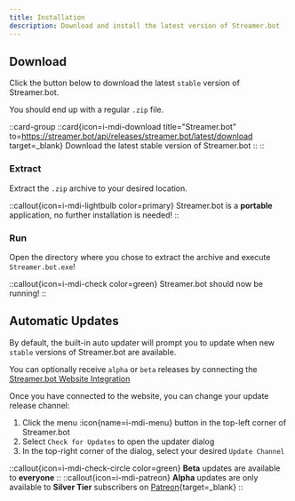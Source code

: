 ```yaml
---
title: Installation
description: Download and install the latest version of Streamer.bot
---
```


## Download
Click the button below to download the latest `stable` version of Streamer.bot.

You should end up with a regular `.zip` file.

::card-group
  ::card{icon=i-mdi-download title="Streamer.bot" to=https://streamer.bot/api/releases/streamer.bot/latest/download target=_blank}
  Download the latest stable version of Streamer.bot
  ::
::

### Extract
Extract the `.zip` archive to your desired location.

::callout{icon=i-mdi-lightbulb color=primary}
Streamer.bot is a **portable** application, no further installation is needed!
::

### Run
Open the directory where you chose to extract the archive and execute `Streamer.bot.exe`!

::callout{icon=i-mdi-check color=green}
Streamer.bot should now be running!
::

## Automatic Updates
By default, the built-in auto updater will prompt you to update when new `stable` versions of Streamer.bot are available.

You can optionally receive `alpha` or `beta` releases by connecting the [Streamer.bot Website Integration](/guide/integrations/streamerbot)

Once you have connected to the website, you can change your update release channel:

1. Click the menu :icon{name=i-mdi-menu} button in the top-left corner of Streamer.bot
2. Select `Check for Updates` to open the updater dialog
3. In the top-right corner of the dialog, select your desired `Update Channel`

::callout{icon=i-mdi-check-circle color=green}
**Beta** updates are available to **everyone**
::
::callout{icon=i-mdi-patreon}
**Alpha** updates are only available to **Silver Tier** subscribers on [Patreon](https://patreon.com/nate1280){target=_blank}
::